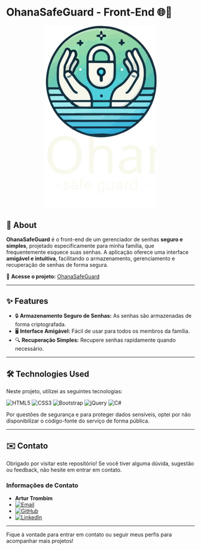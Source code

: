 # OhanaSafeGuard - Front-End 🌐🔐

<div align="center">
  <img src="./resource/logo.svg" alt="Project Logo" width="300"/>
</div>

## 📝 About

**OhanaSafeGuard** é o front-end de um gerenciador de senhas **seguro e simples**, projetado especificamente para minha família, que frequentemente esquece suas senhas. A aplicação oferece uma interface **amigável e intuitiva**, facilitando o armazenamento, gerenciamento e recuperação de senhas de forma segura.

🔗 **Acesse o projeto:** [OhanaSafeGuard](https://ohanasafeguard.vercel.app/)

---

## ✨ Features

- 🔒 **Armazenamento Seguro de Senhas:** As senhas são armazenadas de forma criptografada.
- 🖥️ **Interface Amigável:** Fácil de usar para todos os membros da família.
- 🔍 **Recuperação Simples:** Recupere senhas rapidamente quando necessário.

---

## 🛠️ Technologies Used

Neste projeto, utilizei as seguintes tecnologias:

![HTML5](https://img.shields.io/badge/HTML5-E34F26?style=for-the-badge&logo=html5&logoColor=white)
![CSS3](https://img.shields.io/badge/CSS3-1572B6?style=for-the-badge&logo=css3&logoColor=white)
![Bootstrap](https://img.shields.io/badge/Bootstrap-563D7C?style=for-the-badge&logo=bootstrap&logoColor=white)
![jQuery](https://img.shields.io/badge/jQuery-0769AD?style=for-the-badge&logo=jquery&logoColor=white)
![C#](https://img.shields.io/badge/C%23-239120?style=for-the-badge&logo=c-sharp&logoColor=white)

Por questões de segurança e para proteger dados sensíveis, optei por não disponibilizar o código-fonte do serviço de forma pública.

---

## ✉️ Contato

Obrigado por visitar este repositório! Se você tiver alguma dúvida, sugestão ou feedback, não hesite em entrar em contato.

### Informações de Contato

- **Artur Trombim**
- [![Email](https://img.shields.io/badge/tuitr.negocios%40gmail.com-D14836?style=for-the-badge&logo=gmail&logoColor=white)](mailto:tuitr.negocios@gmail.com)
- [![GitHub](https://img.shields.io/badge/Tuizim-181717?style=for-the-badge&logo=github&logoColor=white)](https://github.com/Tuizim)
- [![LinkedIn](https://img.shields.io/badge/Artur%20Trombim-0A66C2?style=for-the-badge&logo=linkedin&logoColor=white)](https://www.linkedin.com/in/artur-trombim)

---

Fique à vontade para entrar em contato ou seguir meus perfis para acompanhar mais projetos!
